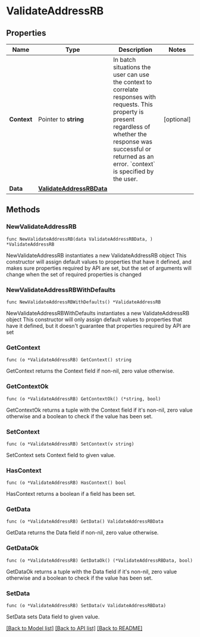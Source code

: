 # ValidateAddressRB

## Properties

Name | Type | Description | Notes
------------ | ------------- | ------------- | -------------
**Context** | Pointer to **string** | In batch situations the user can use the context to correlate responses with requests. This property is present regardless of whether the response was successful or returned as an error. &#x60;context&#x60; is specified by the user. | [optional] 
**Data** | [**ValidateAddressRBData**](ValidateAddressRBData.md) |  | 

## Methods

### NewValidateAddressRB

`func NewValidateAddressRB(data ValidateAddressRBData, ) *ValidateAddressRB`

NewValidateAddressRB instantiates a new ValidateAddressRB object
This constructor will assign default values to properties that have it defined,
and makes sure properties required by API are set, but the set of arguments
will change when the set of required properties is changed

### NewValidateAddressRBWithDefaults

`func NewValidateAddressRBWithDefaults() *ValidateAddressRB`

NewValidateAddressRBWithDefaults instantiates a new ValidateAddressRB object
This constructor will only assign default values to properties that have it defined,
but it doesn't guarantee that properties required by API are set

### GetContext

`func (o *ValidateAddressRB) GetContext() string`

GetContext returns the Context field if non-nil, zero value otherwise.

### GetContextOk

`func (o *ValidateAddressRB) GetContextOk() (*string, bool)`

GetContextOk returns a tuple with the Context field if it's non-nil, zero value otherwise
and a boolean to check if the value has been set.

### SetContext

`func (o *ValidateAddressRB) SetContext(v string)`

SetContext sets Context field to given value.

### HasContext

`func (o *ValidateAddressRB) HasContext() bool`

HasContext returns a boolean if a field has been set.

### GetData

`func (o *ValidateAddressRB) GetData() ValidateAddressRBData`

GetData returns the Data field if non-nil, zero value otherwise.

### GetDataOk

`func (o *ValidateAddressRB) GetDataOk() (*ValidateAddressRBData, bool)`

GetDataOk returns a tuple with the Data field if it's non-nil, zero value otherwise
and a boolean to check if the value has been set.

### SetData

`func (o *ValidateAddressRB) SetData(v ValidateAddressRBData)`

SetData sets Data field to given value.



[[Back to Model list]](../README.md#documentation-for-models) [[Back to API list]](../README.md#documentation-for-api-endpoints) [[Back to README]](../README.md)


